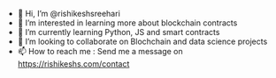 - 👋 Hi, I’m @rishikeshsreehari
- 👀 I’m interested in learning more about blockchain contracts
- 🌱 I’m currently learning Python, JS and smart contracts
- 💞️ I’m looking to collaborate on Blochchain and data science projects
- 📫 How to reach me : Send me a message on https://rishikeshs.com/contact

<!---
rishikeshsreehari/rishikeshsreehari is a ✨ special ✨ repository because its `README.md` (this file) appears on your GitHub profile.
You can click the Preview link to take a look at your changes.
--->
